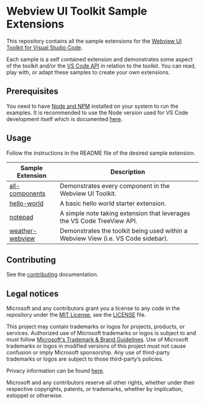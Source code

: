 # Webview UI Toolkit Sample Extensions

This repository contains all the sample extensions for the [Webview UI Toolkit for Visual Studio Code](https://github.com/microsoft/vscode-webview-toolkit).

Each sample is a self contained extension and demonstrates some aspect of the toolkit and/or the [VS Code API](https://code.visualstudio.com/api/references/vscode-api) in relation to the toolkit. You can read, play with, or adapt these samples to create your own extensions.

## Prerequisites

You need to have [Node and NPM](https://nodejs.org/en/) installed on your system to run the examples. It is recommended to use the Node version used for VS Code development itself which is documented [here](https://github.com/Microsoft/vscode/wiki/How-to-Contribute#prerequisites).

## Usage

Follow the instructions in the README file of the desired sample extension.

| Sample Extension                     | Description                                                                       |
| ------------------------------------ | --------------------------------------------------------------------------------- |
| [all-components](./all-components)   | Demonstrates every component in the Webview UI Toolkit.                           |
| [hello-world](./hello-world)         | A basic hello world starter extension.                                            |
| [notepad](./notepad)                 | A simple note taking extension that leverages the VS Code TreeView API.           |
| [weather-webview](./weather-webview) | Demonstrates the toolkit being used within a Webview View (i.e. VS Code sidebar). |

## Contributing

See the [contributing](./CONTRIBUTING.md) documentation.

## Legal notices

Microsoft and any contributors grant you a license to any code in the repository under the [MIT License](https://opensource.org/licenses/MIT), see the [LICENSE](LICENSE) file.

This project may contain trademarks or logos for projects, products, or services. Authorized use of Microsoft trademarks or logos is subject to and must follow [Microsoft's Trademark & Brand Guidelines](https://www.microsoft.com/en-us/legal/intellectualproperty/trademarks). Use of Microsoft trademarks or logos in modified versions of this project must not cause confusion or imply Microsoft sponsorship. Any use of third-party trademarks or logos are subject to those third-party’s policies.

Privacy information can be found [here](https://privacy.microsoft.com/en-us/).

Microsoft and any contributors reserve all other rights, whether under their respective copyrights, patents, or trademarks, whether by implication, estoppel or otherwise.
